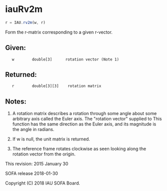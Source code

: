 # iauRv2m

```js
r = IAU.rv2m(w, r)
```

Form the r-matrix corresponding to a given r-vector.

## Given:
```
   w        double[3]      rotation vector (Note 1)
```

## Returned:
```
   r        double[3][3]    rotation matrix
```

## Notes:

1) A rotation matrix describes a rotation through some angle about
   some arbitrary axis called the Euler axis.  The "rotation vector"
   supplied to This function has the same direction as the Euler
   axis, and its magnitude is the angle in radians.

2) If w is null, the unit matrix is returned.

3) The reference frame rotates clockwise as seen looking along the
   rotation vector from the origin.

This revision:  2015 January 30

SOFA release 2018-01-30

Copyright (C) 2018 IAU SOFA Board.